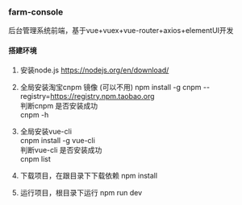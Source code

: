### farm-console
后台管理系统前端，基于vue+vuex+vue-router+axios+elementUI开发

#### 搭建环境
1. 安装node.js
    https://nodejs.org/en/download/ 
    
2. 全局安装淘宝cnpm 镜像 (可以不用) 
    npm install -g cnpm --registry=https://registry.npm.taobao.org  
    判断cnpm 是否安装成功  
    cnpm -h  

3. 全局安装vue-cli  
    cnpm install -g vue-cli  
    判断vue-cli 是否安装成功  
    cnpm list 
    
4. 下载项目，在跟目录下下载依赖 
    npm install
    
5. 运行项目，根目录下运行
    npm run dev
